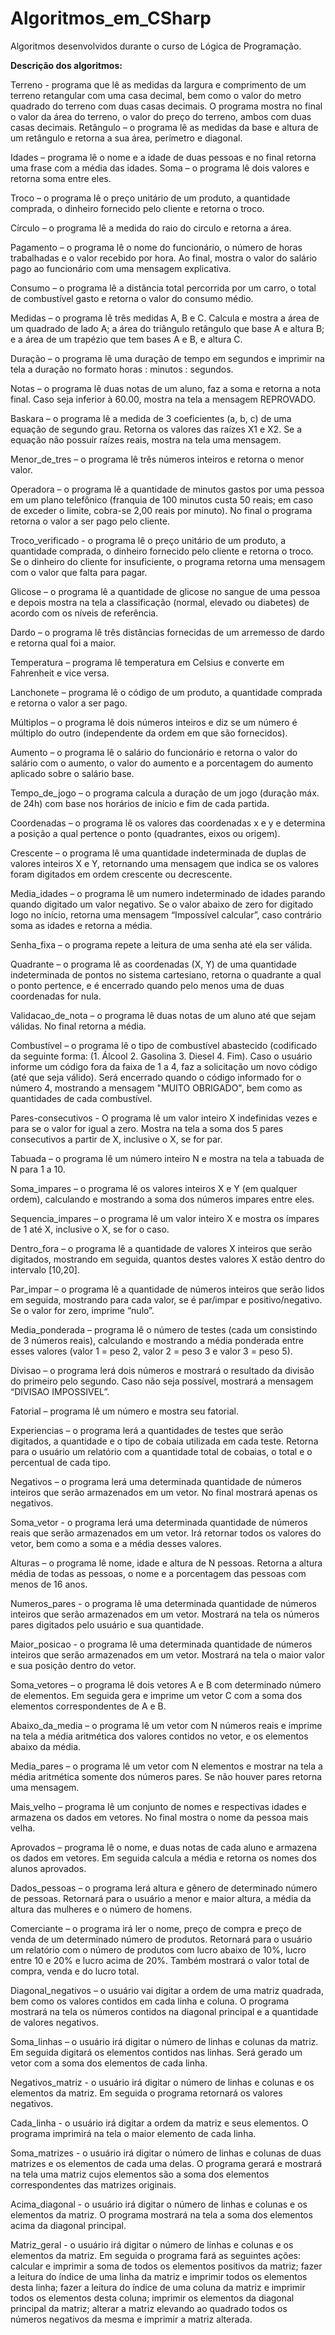 # Algoritmos_em_CSharp
 Algoritmos desenvolvidos durante o curso de Lógica de Programação.

 **Descrição dos algoritmos:**

Terreno - programa que lê as medidas da largura e comprimento de um terreno retangular com uma casa decimal, bem como o valor do metro quadrado do terreno com duas casas decimais. O programa mostra no final o valor da área do terreno, o valor do preço do terreno, ambos com duas casas decimais.
Retângulo – o programa lê as medidas da base e altura de um retângulo e retorna a sua área, perímetro e diagonal.

Idades – programa lê o nome e a idade de duas pessoas e no final retorna uma frase com a média das idades.
Soma – o programa lê dois valores e retorna soma entre eles.

Troco – o programa lê o preço unitário de um produto, a quantidade comprada, o dinheiro fornecido pelo cliente e retorna o troco.

Círculo – o programa lê a medida do raio do circulo e retorna a área.

Pagamento – o programa lê o nome do funcionário, o número de horas trabalhadas e o valor recebido por hora. Ao final, mostra o valor do salário pago ao funcionário com uma mensagem explicativa.

Consumo – o programa lê a distância total percorrida por um carro, o total de combustível gasto e retorna o valor do consumo médio.

Medidas – o programa lê três medidas A, B e C. Calcula e mostra a área de um quadrado de lado A; a área do triângulo retângulo que base A e altura B; e a área de um trapézio que tem bases A e B, e altura C.

Duração – o programa lê uma duração de tempo em segundos e imprimir na tela a duração no formato horas : minutos : segundos.

Notas – o programa lê duas notas de um aluno, faz a soma e retorna a nota final. Caso seja inferior à 60.00, mostra na tela a mensagem REPROVADO.

Baskara – o programa lê a medida de 3 coeficientes (a, b, c) de uma equação de segundo grau. Retorna os valores das raízes X1 e X2. Se a equação não possuir raízes reais, mostra na tela uma mensagem.

Menor_de_tres – o programa lê três números inteiros e retorna o menor valor.

Operadora – o programa lê a quantidade de minutos gastos por uma pessoa em um plano telefônico (franquia de 100 minutos custa 50 reais; em caso de exceder o limite, cobra-se 2,00 reais por minuto). No final o programa retorna o valor a ser pago pelo cliente.

Troco_verificado - o programa lê o preço unitário de um produto, a quantidade comprada, o dinheiro fornecido pelo cliente e retorna o troco. Se o dinheiro do cliente for insuficiente, o programa retorna uma mensagem com o valor que falta para pagar.

Glicose – o programa lê a quantidade de glicose no sangue de uma pessoa e depois mostra na tela a classificação (normal, elevado ou diabetes) de acordo com os níveis de referência.

Dardo – o programa lê três distâncias fornecidas de um arremesso de dardo e retorna qual foi a maior.

Temperatura – programa lê temperatura em Celsius e converte em Fahrenheit e vice versa.

Lanchonete – programa lê o código de um produto, a quantidade comprada e retorna o valor a ser pago.

Múltiplos – o programa lê dois números inteiros e diz se um número é múltiplo do outro (independente da ordem em que são fornecidos).

Aumento – o programa lê o salário do funcionário e retorna o valor do salário com o aumento, o valor do aumento e a porcentagem do aumento aplicado sobre o salário base.

Tempo_de_jogo – o programa calcula a duração de um jogo (duração máx. de 24h) com base nos horários de início e fim de cada partida.

Coordenadas – o programa lê os valores das coordenadas x e y e determina a posição a qual pertence o ponto (quadrantes, eixos ou origem).

Crescente – o programa lê uma quantidade indeterminada de duplas de valores inteiros X e Y, retornando uma mensagem que indica se os valores foram digitados em ordem crescente ou decrescente.

Media_idades – o programa lê um numero indeterminado de idades parando quando digitado um valor negativo. Se o valor abaixo de zero for digitado logo no início, retorna uma mensagem “Impossível calcular”, caso contrário soma as idades e retorna a média.

Senha_fixa – o programa repete a leitura de uma senha até ela ser válida.

Quadrante – o programa lê as coordenadas (X, Y) de uma quantidade indeterminada de pontos no sistema cartesiano, retorna o quadrante a qual o ponto pertence, e é encerrado quando pelo menos uma de duas coordenadas for nula.

Validacao_de_nota – o programa lê duas notas de um aluno até que sejam válidas. No final retorna a média.

Combustível – o programa lê o tipo de combustível abastecido (codificado da seguinte forma: (1. Álcool 2. Gasolina 3. Diesel 4. Fim). Caso o usuário informe um código fora da faixa de 1 a 4, faz a solicitação um novo código (até que seja válido). Será encerrado quando o código informado for o número 4, mostrando a mensagem "MUITO OBRIGADO", bem como as quantidades de cada combustível.

Pares-consecutivos - O programa lê um valor inteiro X indefinidas vezes e para se o valor for igual a zero. Mostra na tela a soma dos 5 pares consecutivos a partir de X, inclusive o X, se for par.

Tabuada – o programa lê um número inteiro N e mostra na tela a tabuada de N para 1 a 10.

Soma_impares – o programa lê os valores inteiros X e Y (em qualquer ordem), calculando e mostrando a soma dos números impares entre eles.

Sequencia_impares – o programa lê um valor inteiro X e mostra os ímpares de 1 até X, inclusive o X, se for o caso.

Dentro_fora – o programa lê a quantidade de valores X inteiros que serão digitados, mostrando em seguida, quantos destes valores X estão dentro do intervalo [10,20].

Par_impar – o programa lê a quantidade de números inteiros que serão lidos em seguida, mostrando para cada valor, se é par/impar e positivo/negativo. Se o valor for zero, imprime “nulo”.

Media_ponderada – programa lê o número de testes (cada um consistindo de 3 números reais), calculando e mostrando a média ponderada entre esses valores (valor 1 = peso 2, valor 2 = peso 3 e valor 3 = peso 5).

Divisao – o programa lerá dois números e mostrará o resultado da divisão do primeiro pelo
segundo. Caso não seja possível, mostrará a mensagem “DIVISAO IMPOSSIVEL”.

Fatorial – programa lê um número e mostra seu fatorial.

Experiencias – o programa lerá a quantidades de testes que serão digitados, a quantidade e o tipo de cobaia utilizada em cada teste. Retorna para o usuário um relatório com a quantidade total de cobaias, o total e o percentual de cada tipo.

Negativos – o programa lerá uma determinada quantidade de números inteiros que serão armazenados em um vetor. No final mostrará apenas os negativos.

Soma_vetor - o programa lerá uma determinada quantidade de números reais que serão armazenados em um vetor.  Irá retornar todos os valores do vetor, bem como a soma e a média desses valores.

Alturas – o programa lê nome, idade e altura de N pessoas. Retorna a altura média de todas as pessoas, o nome e a porcentagem das pessoas com menos de 16 anos. 

Numeros_pares - o programa lê uma determinada quantidade de números inteiros que serão armazenados em um vetor. Mostrará na tela os números pares digitados pelo usuário e sua quantidade.

Maior_posicao - o programa lê uma determinada quantidade de números inteiros que serão armazenados em um vetor. Mostrará na tela o maior valor e sua posição dentro do vetor.

Soma_vetores – o programa lê dois vetores A e B com determinado número de elementos. Em seguida gera e imprime um vetor C com a soma dos elementos correspondentes de A e B.

Abaixo_da_media – o programa lê um vetor com N números reais e imprime na tela a média aritmética dos valores contidos no vetor, e os elementos abaixo da média.

Media_pares – o programa lê um vetor com N elementos e mostrar na tela a média aritmética somente dos números pares. Se não houver pares retorna uma mensagem. 

Mais_velho – programa lê um conjunto de nomes e respectivas idades e armazena os dados em vetores. No final mostra o nome da pessoa mais velha.

Aprovados – programa lê o nome, e duas notas de cada aluno e armazena os dados em vetores. Em seguida calcula a média e retorna os nomes dos alunos aprovados. 

Dados_pessoas – o programa lerá altura e gênero de determinado número de pessoas. Retornará para o usuário a menor e maior altura, a média da altura das mulheres e o número de homens.

Comerciante – o programa irá ler o nome, preço de compra e preço de venda de um determinado número de produtos. Retornará para o usuário um relatório com o número de produtos com lucro abaixo de 10%, lucro entre 10 e 20% e lucro acima de 20%. Também mostrará o valor total de compra, venda e do lucro total.

Diagonal_negativos – o usuário vai digitar a ordem de uma matriz quadrada, bem como os valores contidos em cada linha e coluna. O programa mostrará na tela os números contidos na diagonal principal e a quantidade de valores negativos.

Soma_linhas – o usuário irá digitar o número de linhas e colunas da matriz. Em seguida digitará os elementos contidos nas linhas. Será gerado um vetor com a soma dos elementos de cada linha. 

Negativos_matriz - o usuário irá digitar o número de linhas e colunas e os elementos da matriz. Em seguida o programa retornará os valores negativos.

Cada_linha - o usuário irá digitar a ordem da matriz e seus elementos. O programa imprimirá na tela o maior elemento de cada linha. 

Soma_matrizes - o usuário irá digitar o número de linhas e colunas de duas matrizes e os elementos de cada uma delas. O programa gerará e mostrará na tela uma matriz cujos elementos são a soma dos elementos correspondentes das matrizes originais.

Acima_diagonal - o usuário irá digitar o número de linhas e colunas e os elementos da matriz. O programa mostrará na tela a soma dos elementos acima da diagonal principal.

Matriz_geral - o usuário irá digitar o número de linhas e colunas e os elementos da matriz. Em seguida o programa fará as seguintes ações: calcular e imprimir a soma de todos os elementos positivos da matriz; fazer a leitura do índice de uma linha da matriz e imprimir todos os elementos desta linha; fazer a leitura do índice de uma coluna da matriz e imprimir todos os elementos desta coluna; imprimir os elementos da diagonal principal da matriz; alterar a matriz elevando ao quadrado todos os números negativos da mesma e imprimir a matriz alterada.

